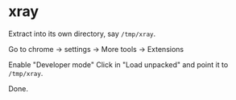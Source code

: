 # xray

Extract into its own directory, say `/tmp/xray`.

Go to chrome -> settings -> More tools -> Extensions

Enable "Developer mode"
Click in "Load unpacked" and point it to `/tmp/xray`.

Done.
